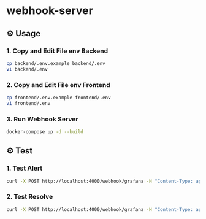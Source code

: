# webhook-server

## ⚙️ Usage

### 1. Copy and Edit File env Backend

```bash
cp backend/.env.example backend/.env
vi backend/.env
```
### 2. Copy and Edit File env Frontend

```bash
cp frontend/.env.example frontend/.env
vi frontend/.env
```
### 3. Run Webhook Server
```bash
docker-compose up -d --build
```

## ⚙️ Test

### 1. Test Alert

```bash
curl -X POST http://localhost:4000/webhook/grafana -H "Content-Type: application/json" -d @sample-alert.json
```

### 2. Test Resolve
```bash
curl -X POST http://localhost:4000/webhook/grafana -H "Content-Type: application/json" -d @sample-resolve.json
```


